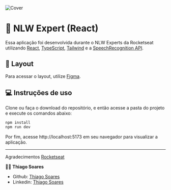 ![Cover](./.github/cover.png)

# 🚀 NLW Expert (React)

Essa aplicação foi desenvolvida durante o NLW Experts da Rocketseat utilizando [React](https://reactjs.org), [TypeScript](https://www.typescriptlang.org/), [Tailwind](https://tailwindcss.com/) e a [SpeechRecognition API](https://developer.mozilla.org/en-US/docs/Web/API/SpeechRecognition).

## 🎨 Layout
Para acessar o layout, utilize [Figma](https://www.figma.com/file/E8cnpZ0QWdgEMmsozVjEAL/NLW-expert-•-Notes-(Community)?type=design&node-id=102-1489&mode=design&t=3OwkbqaaVUGElxck-0).

## 💻 Instruções de uso

Clone ou faça o download do repositório, e então acesse a pasta do projeto e execute os comandos abaixo:

```sh
npm install
npm run dev
```

Por fim, acesse http://localhost:5173 em seu navegador para visualizar a aplicação.

_________

Agradecimentos [Rocketseat](https://rocketseat.com.br/)

🧑🏻 **Thiago Soares**
* Github: [Thiago Soares](https://github.com/thibapso)
* Linkedin: [Thiago Soares](https://www.linkedin.com/in/thibapso/)